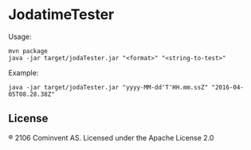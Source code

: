 # JodatimeTester

Usage:

    mvn package
    java -jar target/jodaTester.jar "<format>" "<string-to-test>"

Example:

    java -jar target/jodaTester.jar "yyyy-MM-dd'T'HH.mm.ssZ" "2016-04-05T08.28.38Z"

## License

® 2106 Cominvent AS. Licensed under the Apache License 2.0